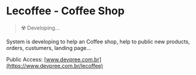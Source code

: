 # Lecoffee - Coffee Shop

> ☢️ Developing...

System is developing to help an Coffee shop, help to public new products, orders, custumers, landing page...

Public Access: [www.devpree.com.br](https://www.devpree.com.br/lecoffee)

